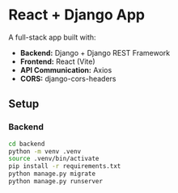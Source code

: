 # React + Django App

A full-stack app built with:
- **Backend:** Django + Django REST Framework
- **Frontend:** React (Vite)
- **API Communication:** Axios
- **CORS:** django-cors-headers

## Setup

### Backend
```bash
cd backend
python -m venv .venv
source .venv/bin/activate
pip install -r requirements.txt
python manage.py migrate
python manage.py runserver